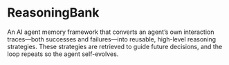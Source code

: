 # ReasoningBank
An AI agent memory framework that converts an agent’s own interaction traces—both successes and failures—into reusable, high-level reasoning strategies. These strategies are retrieved to guide future decisions, and the loop repeats so the agent self-evolves.
